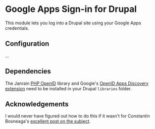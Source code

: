 # Google Apps Sign-in for Drupal

This module lets you log into a Drupal site using your Google Apps
credentials.

## Configuration

...

## Dependencies

The Janrain [PHP OpenID](https://github.com/openid/php-openid/) library and Google's [OpenID Apps Discovery
extension](http://code.google.com/p/php-openid-apps-discovery/) need to be installed in your Drupal `libraries`
folder.

## Acknowledgements

I would never have figured out how to do this if it wasn't for Constantin Bosneaga's [excellent post on the subject](http://a32.me/2011/03/google-apps-as-single-authentication-point-for-your-corporate-applications/).
